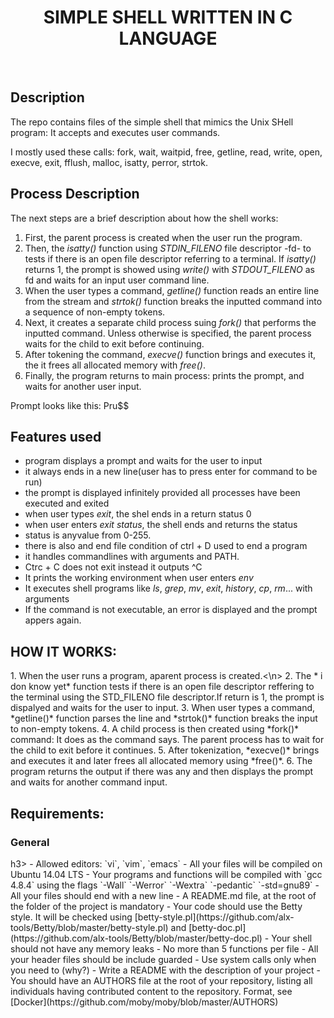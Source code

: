 <h1 align ="center">SIMPLE SHELL WRITTEN IN C LANGUAGE</h1><br>

<h2>Description</h2>
The repo contains files of the simple shell that mimics the Unix SHell program:
It accepts and executes user commands.

I mostly used these calls:
fork, wait, waitpid, free, getline, read, write, open, execve, exit, fflush,
malloc, isatty, perror, strtok.
## Process Description

The next steps are a brief description about how the shell works:

1. First, the parent process is created when the user run the program.
2. Then, the *isatty()* function using *STDIN_FILENO* file descriptor -fd- to tests if there is an open file descriptor referring to a terminal. If *isatty()* returns 1, the prompt is showed using *write()* with *STDOUT_FILENO* as fd and waits for an input user command line.
3. When the user types a command, *getline()* function reads an entire line from the stream and *strtok()* function breaks the inputted command into a sequence of non-empty tokens.
4. Next, it creates a separate child process suing *fork()* that performs the inputted command. Unless otherwise is specified, the parent process waits for the child to exit before continuing.
5. After tokening the command, *execve()* function brings and executes it, the it frees all allocated memory with *free()*.
6. Finally, the program returns to main process: prints the prompt, and waits for another user input.

Prompt looks like this: Pru$$

<h2>Features used</h2>

*  program displays a prompt and waits for the user to input
*  it always ends in a new line(user has to press enter for command to be run)
*  the prompt is displayed infinitely provided all processes have been executed and exited
*  when user types *exit*, the shel ends in a return status 0
*  when user enters *exit status*, the shell ends and returns the status
*  status is anyvalue from 0-255.
*  there is also and end file condition of ctrl + D used to end a program
*  it handles commandlines with arguments and PATH.
*  Ctrc + C does not exit instead it outputs ^C
*  It prints the working environment when user enters *env*
*  It executes shell programs like *ls*, *grep*, *mv*, *exit*, *history*, *cp*, *rm*... with arguments
*  If the command is not executable, an error is displayed and the prompt appers again.


<h2>HOW IT WORKS:</h2>
1. When the user runs a program, aparent process is created.<\n>
2. The * i don know yet* function tests if there is an open file descriptor reffering to the terminal using the STD_FILENO file descriptor.If return is 1, the prompt is dispalyed and waits for the user to input.
3. When user types a command, *getline()* function parses the line and *strtok()* function breaks the input to non-empty tokens.
4. A child process is  then created using *fork()* command: It does as the command says. The parent process has to wait for the child to exit before it continues.
5. After tokenization, *execve()* brings and executes it and later frees all allocated memory using *free()*.
6. The program returns the output if there was any and then displays the prompt and waits for another command input.


<h2>Requirements:</h2>

<h3>General</h3>h3>
- Allowed editors: `vi`, `vim`, `emacs`
- All your files will be compiled on Ubuntu 14.04 LTS
- Your programs and functions will be compiled with `gcc 4.8.4` using the flags `-Wall` `-Werror` `-Wextra` `-pedantic` `-std=gnu89`
- All your files should end with a new line
- A README.md file, at the root of the folder of the project is mandatory
- Your code should use the Betty style. It will be checked using [betty-style.pl](https://github.com/alx-tools/Betty/blob/master/betty-style.pl) and [betty-doc.pl](https://github.com/alx-tools/Betty/blob/master/betty-doc.pl)
- Your shell should not have any memory leaks
- No more than 5 functions per file
- All your header files should be include guarded
- Use system calls only when you need to (why?)
- Write a README with the description of your project
- You should have an AUTHORS file at the root of your repository, listing all individuals having contributed content to the repository. Format, see [Docker](https://github.com/moby/moby/blob/master/AUTHORS)
